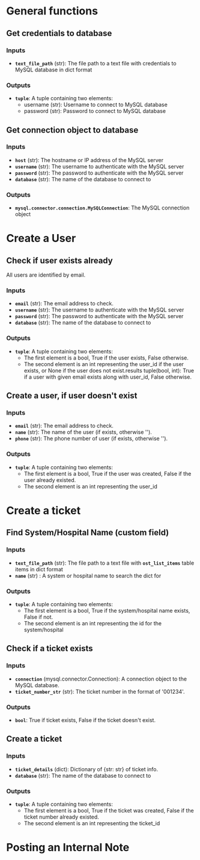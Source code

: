 # General functions

## Get credentials to database

### Inputs

- **`text_file_path`** (str): The file path to a text file with credentials to MySQL database in dict format

### Outputs

- **`tuple`**: A tuple containing two elements:
    - username (str): Username to connect to MySQL database
    - password (str): Password to connect to MySQL database

## Get connection object to database

### Inputs

- **`host`** (str): The hostname or IP address of the MySQL server
- **`username`** (str): The username to authenticate with the MySQL server
- **`password`** (str): The password to authenticate with the MySQL server
- **`database`**  (str): The name of the database to connect to 

### Outputs

- **`mysql.connector.connection.MySQLConnection`**: The MySQL connection object 

# Create a User

## Check if user exists already

All users are identified by email.

### Inputs

- **`email`** (str): The email address to check.
- **`username`** (str): The username to authenticate with the MySQL server
- **`password`** (str): The password to authenticate with the MySQL server
- **`database`**  (str): The name of the database to connect to 

### Outputs

- **`tuple`**: A tuple containing two elements:
    - The first element is a bool, True if the user exists, False otherwise.
    - The second element is an int representing the user_id if the user exists,
        or None if the user does not exist.results tuple(bool, int): True if a user with given email exists along with user_id, False otherwise.

## Create a user, if user doesn't exist

### Inputs

- **`email`** (str): The email address to check.
- **`name`** (str): The name of the user (if exists, otherwise '').
- **`phone`** (str): The phone number of user (if exists, otherwise '').

### Outputs

- **`tuple`**: A tuple containing two elements:
    - The first element is a bool, True if the user was created, False if the user already existed.
    - The second element is an int representing the user_id 

# Create a ticket

## Find System/Hospital Name (custom field)

### Inputs

- **`text_file_path`** (str): The file path to a text file with **`ost_list_items`** table items in dict format
- **`name`** (str) : A system or hospital name to search the dict for

### Outputs

- **`tuple`**: A tuple containing two elements:
    - The first element is a bool, True if the system/hospital name exists, False if not.
    - The second element is an int representing the id for the system/hospital

## Check if a ticket exists

### Inputs

- **`connection`** (mysql.connector.Connection): A connection object to the MySQL database.
- **`ticket_number_str`** (str): The ticket number in the format of '001234'.

### Outputs

- **`bool`**: True if ticket exists, False if the ticket doesn't exist.

## Create a ticket

### Inputs

- **`ticket_details`** (dict): Dictionary of {str: str} of ticket info.
- **`database`**  (str): The name of the database to connect to 

### Outputs

- **`tuple`**: A tuple containing two elements:
    - The first element is a bool, True if the ticket was created, False if the ticket number already existed.
    - The second element is an int representing the ticket_id 

# Posting an Internal Note